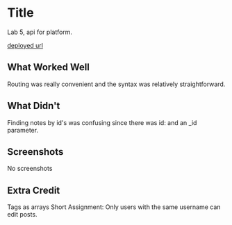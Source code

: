 # Title

Lab 5, api for platform.

[deployed url](http://vincentyliu2001-cs52-platfor-redux.surge.sh/)

## What Worked Well
Routing was really convenient and the syntax was relatively straightforward.
## What Didn't
Finding notes by id's was confusing since there was id: and an \_id parameter.
## Screenshots
No screenshots
## Extra Credit
Tags as arrays
Short Assignment: Only users with the same username can edit posts.
